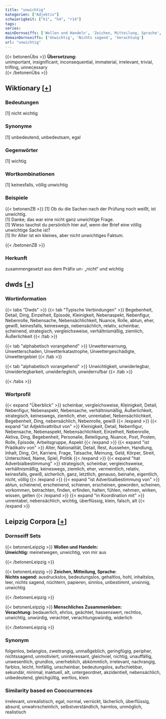 ```yaml
---
title: "unwichtig"
kategorien: ["Adjektiv"]
schwierigkeit: ["k1", "h4", "r14"]
tags:
series:
mainDornseiffs: ['Wollen und Handeln', 'Zeichen, Mitteilung, Sprache', 'Menschliches Zusammenleben']
domainDornseiffs: ['Unwichtig', 'Nichts sagend', 'Verachtung']
url: "unwichtig"
---
```


{{< betonenÜbs >}}
**Übersetzung:**  
unimportant, insignificant, inconsequential, immaterial, irrelevant, trivial, trifling, unnecessary  
{{< /betonenÜbs >}}

## Wiktionary [[+](https://de.wiktionary.org/wiki/unwichtig)]

### Bedeutungen
[1] nicht wichtig  

### Synonyme
[1] unbedeutend, unbedeutsam, egal  

### Gegenwörter
[1] wichtig  

### Wortkombinationen
[1] keinesfalls, völlig unwichtig  

### Beispiele
{{< betonenZB >}}
[1] Ob du die Sachen nach der Prüfung noch weißt, ist unwichtig.  
[1] Danke, das war eine nicht ganz unwichtige Frage.  
[1] Wieso tauchst du persönlich hier auf, wenn der Brief eine völlig unwichtige Sache ist?  
[1] Ihr Alter ist ein kleines, aber nicht unwichtiges Faktum.  

{{< /betonenZB >}}
### Herkunft
zusammengesetzt aus dem Präfix un- „nicht“ und wichtig  



## dwds [[+](https://www.dwds.de/wb/unwichtig)]

### Wortinformation
{{< tabs "Dwds" >}}
{{< tab "Typische Verbindungen" >}}
Begebenheit, Detail, Ding, Einzelheit, Episode, Kleinigkeit, Nebenaspekt, Nebenfigur, Nebenrolle, Nebensache, Nebensächlichkeit, Nuance, Rolle, abtun, eher, gewiß, keinesfalls, keineswegs, nebensächlich, relativ, scheinbar, scheinend, strategisch, vergleichsweise, verhältnismäßig, ziemlich, Äußerlichkeit
{{< /tab >}}

{{< tab "alphabetisch vorangehend" >}}
Unwetterwarnung, Unwetterschaden, Unwetterkatastrophe, Unwettergeschädigte, Unwettergebiet
{{< /tab >}}

{{< tab "alphabetisch vorangehend" >}}
Unwichtigkeit, unwiderlegbar, Unwiderlegbarkeit, unwiderleglich, unwiderrufbar
{{< /tab >}}

{{< /tabs >}}

### Wortprofil
{{< expand "Überblick" >}} scheinbar, vergleichsweise, Kleinigkeit, Detail, Nebenfigur, Nebenaspekt, Nebensache, verhältnismäßig, Äußerlichkeit, strategisch, keineswegs, ziemlich, eher, unrentabel, Nebensächlichkeit, Begebenheit, Ding, nebensächlich, Nebenrolle, gewiß {{< /expand >}}
{{< expand "ist Adjektivattribut von" >}} Kleinigkeit, Detail, Nebenfigur, Nebensache, Nebenaspekt, Nebensächlichkeit, Einzelheit, Nebenrolle, Aktiva, Ding, Begebenheit, Personalie, Beteiligung, Nuance, Post, Posten, Rolle, Episode, Arbeitsgruppe, Aspekt {{< /expand >}}
{{< expand "ist Prädikativ von" >}} Alter, Nationalität, Detail, Rest, Aussehen, Handlung, Inhalt, Ding, Ort, Karriere, Frage, Tatsache, Meinung, Geld, Körper, Streit, Unterschied, Name, Spiel, Politik {{< /expand >}}
{{< expand "hat Adverbialbestimmung" >}} strategisch, scheinbar, vergleichsweise, verhältnismäßig, keineswegs, ziemlich, eher, vermeintlich, relativ, keinesfalls, gewiß, sicherlich, ganz, letztlich, genauso, beinahe, eigentlich, nicht, völlig {{< /expand >}}
{{< expand "ist Adverbialbestimmung von" >}} abtun, scheinend, erscheinend, schienen, erscheinen, geworden, scheinen, vorkommen, betrachten, finden, erfinden, halten, fühlen, nehmen, wirken, wissen, gelten {{< /expand >}}
{{< expand "in Koordination mit" >}} unrentabel, nebensächlich, wichtig, überflüssig, klein, falsch, alt {{< /expand >}}

## Leipzig Corpora [[+](https://corpora.uni-leipzig.de/en/res?word=unwichtig&corpusId=deu_newscrawl-public_2018)]

### Dornseiff Sets
{{< betonenLeipzig >}}
**Wollen und Handeln:**  
**Unwichtig:** meinetwegen, unwichtig, von mir aus  

{{< /betonenLeipzig >}}


{{< betonenLeipzig >}}
**Zeichen, Mitteilung, Sprache:**  
**Nichts sagend:** ausdruckslos, bedeutungslos, gehaltlos, hohl, inhaltslos, leer, nichts sagend, nüchtern, papieren, sinnlos, unbestimmt, unsinnig, unwichtig  

{{< /betonenLeipzig >}}


{{< betonenLeipzig >}}
**Menschliches Zusammenleben:**  
**Verachtung:** bedauerlich, ehrlos, geächtet, hassenswert, rechtlos, unwichtig, unwürdig, verachtet, verachtungswürdig, widerlich  

{{< /betonenLeipzig >}}

### Synonym
folgenlos, belanglos, zweitrangig, unmaßgeblich, geringfügig, peripher, nichtssagend, unmotiviert, uninteressant, gleichviel, nichtig, unauffällig, unwesentlich, grundlos, unerheblich, abkömmlich, irrelevant, nachrangig, farblos, leicht, hinfällig, unscheinbar, bedeutungslos, aufschiebbar, sekundär, minimal, inaktuell, alt, untergeordnet, akzidentiell, nebensächlich, unbedeutend, gleichgültig, wertlos, klein


### Similarity based on Cooccurrences
irrelevant, unrealistisch, egal, normal, verrückt, lächerlich, überflüssig, absurd, unwahrscheinlich, selbstverständlich, harmlos, unmöglich, realistisch

